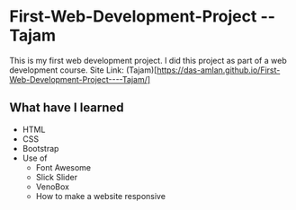 # First-Web-Development-Project -- Tajam
This is my first web development project. I did this project as part of a web development course.
Site Link: (Tajam)[https://das-amlan.github.io/First-Web-Development-Project----Tajam/]

## What have I learned
* HTML
* CSS
* Bootstrap
* Use of
  * Font Awesome
  * Slick Slider
  * VenoBox
  * How to make a website responsive
  
